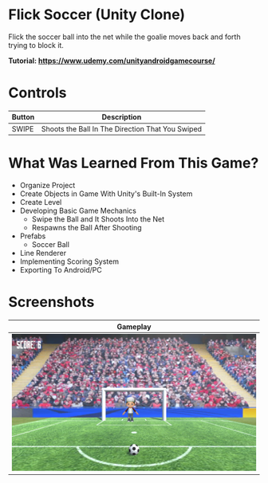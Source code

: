 # Flick Soccer (Unity Clone)
Flick the soccer ball into the net while the goalie moves back and forth trying to block it.

**Tutorial: https://www.udemy.com/unityandroidgamecourse/**

# Controls
Button | Description
------ | -----------
SWIPE | Shoots the Ball In The Direction That You Swiped

# What Was Learned From This Game?
- Organize Project
- Create Objects in Game With Unity's Built-In System
- Create Level
- Developing Basic Game Mechanics
    - Swipe the Ball and It Shoots Into the Net
    - Respawns the Ball After Shooting
- Prefabs
    - Soccer Ball
- Line Renderer
- Implementing Scoring System
- Exporting To Android/PC

# Screenshots
| Gameplay |
| -------- |
| <img src="/Screenshots/Gameplay.png"> |
